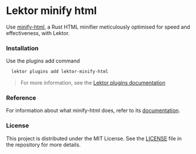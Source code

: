# Lektor minify html

Use [minify-html](https://github.com/wilsonzlin/minify-html), a Rust HTML minifier meticulously optimised for speed and effectiveness, with Lektor.

### Installation

Use the plugins add command

```bash
  lektor plugins add lektor-minify-html
```

> For more information, see the [Lektor plugins documentation](https://www.getlektor.com/docs/plugins/)

### Reference

For information about what minify-html does, refer to its [documentation](https://github.com/wilsonzlin/minify-html).

### License

This project is distributed under the MIT License. See the [LICENSE](https://github.com/seralot/lektor-minify-html/blob/main/LICENSE) file in the repository for more details.
